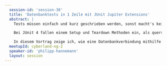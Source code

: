 ```yaml
---
  session-id: 'session-38'
  title: 'Datenbanktests in 1 Zeile mit JUnit Jupiter Extensions'
  abstract: |
    Tests müssen einfach und kurz geschrieben werden, sonst macht's keiner. Gleichzeitig soll eine Testsuite schnell durchlaufen, selbst wenn ein komplexes Setup wie eine Datenbankinitialisierung nötig ist.

    Bei JUnit 4 fallen einem Setup und Teardown Methoden ein, als querschnittliche Lösung vielleicht noch Rules und Runners. Aber wie funktioniert das bei JUnit 5 (Jupiter) im Detail? Und kann das soweit optimiert werden, dass nicht jeder einzelne Test eine eigene Datenbank komplett initialisieren muss? Was passiert, wenn die Tests dann noch parallel ausgeführt werden und um die Datenbank konkurrieren?

    In diesem Vortrag zeige ich, wie eine Datenbankverbindung mithilfe von JUnit 5 Extensions mit minimalem Aufwand an Tests angebunden werden kann. Der Fokus liegt dabei auf Testperformance und Parallelität.
  meetupId: cyberland-ng-2
  speaker-id: 'philipp-hannemann'
  layout: session
---
```

